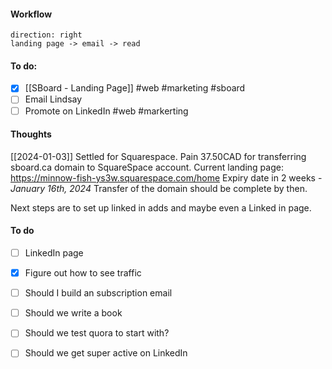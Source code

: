 
#### Workflow

```d2
direction: right
landing page -> email -> read
```
#### To do:
- [x] [[SBoard - Landing Page]] #web #marketing #sboard 
- [ ] Email Lindsay
- [ ] Promote on LinkedIn #web #markerting

#### Thoughts

[[2024-01-03]]
Settled for Squarespace.
Pain 37.50CAD for transferring sboard.ca domain to SquareSpace account. 
Current landing page: https://minnow-fish-ys3w.squarespace.com/home
Expiry date in 2 weeks - *January 16th, 2024*
Transfer of the domain should be complete by then. 

Next steps are to set up linked in adds and maybe even a Linked in page.

#### To do
- [ ] LinkedIn page
- [x] Figure out how to see traffic
- [ ] Should I build an subscription email
- [ ] Should we write a book
- [ ] Should we test quora to start with?
- [ ] Should we get super active on LinkedIn

